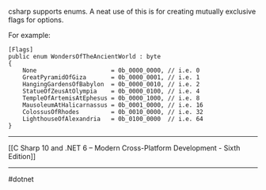 csharp supports enums. A neat use of this is for creating mutually exclusive flags for options.

For example:
```
[Flags]
public enum WondersOfTheAncientWorld : byte  
{  
    None                     = 0b_0000_0000, // i.e. 0  
    GreatPyramidOfGiza       = 0b_0000_0001, // i.e. 1  
    HangingGardensOfBabylon  = 0b_0000_0010, // i.e. 2  
    StatueOfZeusAtOlympia    = 0b_0000_0100, // i.e. 4  
    TempleOfArtemisAtEphesus = 0b_0000_1000, // i.e. 8  
    MausoleumAtHalicarnassus = 0b_0001_0000, // i.e. 16  
    ColossusOfRhodes         = 0b_0010_0000, // i.e. 32  
    LighthouseOfAlexandria   = 0b_0100_0000  // i.e. 64  
}
```

---
[[C Sharp 10 and .NET 6 – Modern Cross-Platform Development - Sixth Edition]]

---
#dotnet